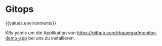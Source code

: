 
# Gitops 
{{values.environments}}

K8s yamls um die Applikation von https://github.com/rbaumgar/monitor-demo-app bei uns zu installieren.
 